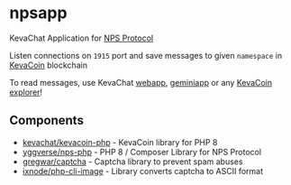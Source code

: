 # npsapp

KevaChat Application for [NPS Protocol](https://nightfall.city/nps/info/specification.txt)

Listen connections on `1915` port and save messages to given `namespace` in [KevaCoin](https://github.com/kevacoin-project) blockchain

To read messages, use KevaChat [webapp](https://github.com/kevachat/webapp), [geminiapp](https://github.com/kevachat/geminiapp) or any [KevaCoin explorer](https://github.com/kvazar-network/awesome-kevacoin#explorers)!

## Components

* [kevachat/kevacoin-php](https://github.com/kevachat/kevacoin-php) - KevaCoin library for PHP 8
* [yggverse/nps-php](https://github.com/YGGverse/nps-php) - PHP 8 / Composer Library for NPS Protocol
* [gregwar/captcha](https://github.com/Gregwar/Captcha) - Captcha library to prevent spam abuses
* [ixnode/php-cli-image](https://github.com/ixnode/php-cli-image) - Library converts captcha to ASCII format